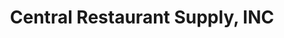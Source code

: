 ---
title: "Central Restaurant Supply, INC"
url: /syracuse/central-restaurant-supply-inc/
shop: houseware
---